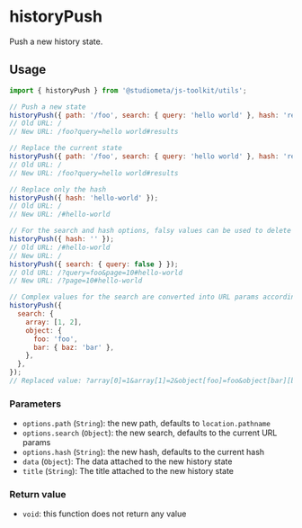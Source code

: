 # historyPush

Push a new history state.

## Usage

```js twoslash
import { historyPush } from '@studiometa/js-toolkit/utils';

// Push a new state
historyPush({ path: '/foo', search: { query: 'hello world' }, hash: 'results' });
// Old URL: /
// New URL: /foo?query=hello world#results

// Replace the current state
historyPush({ path: '/foo', search: { query: 'hello world' }, hash: 'results' });
// Old URL: /
// New URL: /foo?query=hello world#results

// Replace only the hash
historyPush({ hash: 'hello-world' });
// Old URL: /
// New URL: /#hello-world

// For the search and hash options, falsy values can be used to delete things
historyPush({ hash: '' });
// Old URL: /#hello-world
// New URL: /
historyPush({ search: { query: false } });
// Old URL: /?query=foo&page=10#hello-world
// New URL: /?page=10#hello-world

// Complex values for the search are converted into URL params according to the way PHP parses theme into the `$_GET` variable.
historyPush({
  search: {
    array: [1, 2],
    object: {
      foo: 'foo',
      bar: { baz: 'bar' },
    },
  },
});
// Replaced value: ?array[0]=1&array[1]=2&object[foo]=foo&object[bar][baz]=bar
```

### Parameters

- `options.path` (`String`): the new path, defaults to `location.pathname`
- `options.search` (`Object`): the new search, defaults to the current URL params
- `options.hash` (`String`): the new hash, defaults to the current hash
- `data` (`Object`): The data attached to the new history state
- `title` (`String`): The title attached to the new history state

### Return value

- `void`: this function does not return any value
